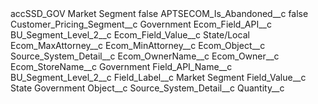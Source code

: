<?xml version="1.0" encoding="UTF-8"?>
<CustomMetadata xmlns="http://soap.sforce.com/2006/04/metadata" xmlns:xsi="http://www.w3.org/2001/XMLSchema-instance" xmlns:xsd="http://www.w3.org/2001/XMLSchema">
    <label>accSSD_GOV Market Segment</label>
    <protected>false</protected>
    <values>
        <field>APTSECOM_Is_Abandoned__c</field>
        <value xsi:type="xsd:boolean">false</value>
    </values>
    <values>
        <field>Customer_Pricing_Segment__c</field>
        <value xsi:type="xsd:string">Government</value>
    </values>
    <values>
        <field>Ecom_Field_API__c</field>
        <value xsi:type="xsd:string">BU_Segment_Level_2__c</value>
    </values>
    <values>
        <field>Ecom_Field_Value__c</field>
        <value xsi:type="xsd:string">State/Local</value>
    </values>
    <values>
        <field>Ecom_MaxAttorney__c</field>
        <value xsi:nil="true"/>
    </values>
    <values>
        <field>Ecom_MinAttorney__c</field>
        <value xsi:nil="true"/>
    </values>
    <values>
        <field>Ecom_Object__c</field>
        <value xsi:type="xsd:string">Source_System_Detail__c</value>
    </values>
    <values>
        <field>Ecom_OwnerName__c</field>
        <value xsi:nil="true"/>
    </values>
    <values>
        <field>Ecom_Owner__c</field>
        <value xsi:nil="true"/>
    </values>
    <values>
        <field>Ecom_StoreName__c</field>
        <value xsi:type="xsd:string">Government</value>
    </values>
    <values>
        <field>Field_API_Name__c</field>
        <value xsi:type="xsd:string">BU_Segment_Level_2__c</value>
    </values>
    <values>
        <field>Field_Label__c</field>
        <value xsi:type="xsd:string">Market Segment</value>
    </values>
    <values>
        <field>Field_Value__c</field>
        <value xsi:type="xsd:string">State Government</value>
    </values>
    <values>
        <field>Object__c</field>
        <value xsi:type="xsd:string">Source_System_Detail__c</value>
    </values>
    <values>
        <field>Quantity__c</field>
        <value xsi:nil="true"/>
    </values>
</CustomMetadata>
